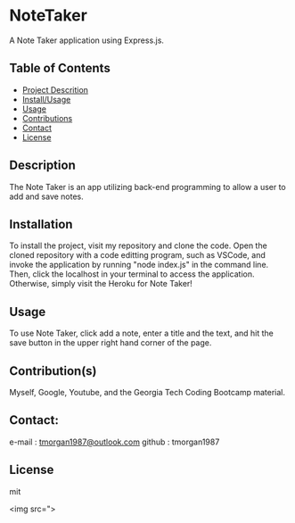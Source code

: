 # NoteTaker
A Note Taker application using Express.js.

## Table of Contents
- [Project Descrition](#Description)
- [Install/Usage](#Installation)
- [Usage](#Usage)
- [Contributions](#Contributions)
- [Contact](#Contact)
- [License](#License)

## Description
The Note Taker is an app utilizing back-end programming to allow a user to add and save notes.

## Installation
To install the project, visit my repository and clone the code.  Open the cloned repository with a code editting program, such as VSCode, and invoke the application by running "node index.js" in the command line.  Then, click the localhost in your terminal to access the application.  Otherwise, simply visit the Heroku for Note Taker!

## Usage
To use Note Taker, click add a note, enter a title and the text, and hit the save button in the upper right hand corner of the page.

## Contribution(s)
Myself, Google, Youtube, and the Georgia Tech Coding Bootcamp material.

## Contact:
e-mail : tmorgan1987@outlook.com
github : tmorgan1987

## License
mit

<img src=">